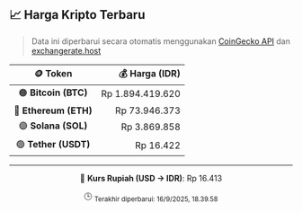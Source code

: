 

<!-- HARGA_KRIPTO -->
## 📈 Harga Kripto Terbaru

> Data ini diperbarui secara otomatis menggunakan [CoinGecko API](https://www.coingecko.com/) dan [exchangerate.host](https://exchangerate.host/)

<div align="center">

| 🪙 Token | 💰 Harga (IDR) |
|:------:|---------------:|
| 🟠 **Bitcoin (BTC)**   | Rp 1.894.419.620 |
| 🔵 **Ethereum (ETH)**  | Rp 73.946.373 |
| 🟣 **Solana (SOL)**    | Rp 3.869.858 |
| 🟢 **Tether (USDT)**   | Rp 16.422 |

---

💱 **Kurs Rupiah (USD → IDR)**: Rp 16.413

🕒 <sub>Terakhir diperbarui: 16/9/2025, 18.39.58</sub>

</div>
<!-- /HARGA_KRIPTO -->